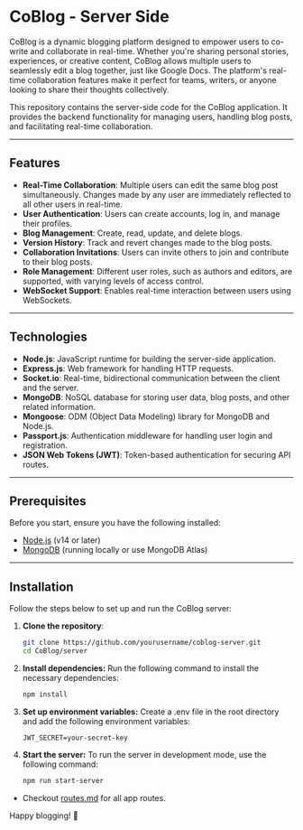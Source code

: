 # CoBlog - Server Side

CoBlog is a dynamic blogging platform designed to empower users to co-write and collaborate in real-time. Whether you're sharing personal stories, experiences, or creative content, CoBlog allows multiple users to seamlessly edit a blog together, just like Google Docs. The platform's real-time collaboration features make it perfect for teams, writers, or anyone looking to share their thoughts collectively.

This repository contains the server-side code for the CoBlog application. It provides the backend functionality for managing users, handling blog posts, and facilitating real-time collaboration.

---

## Features

- **Real-Time Collaboration**: Multiple users can edit the same blog post simultaneously. Changes made by any user are immediately reflected to all other users in real-time.
- **User Authentication**: Users can create accounts, log in, and manage their profiles.
- **Blog Management**: Create, read, update, and delete blogs.
- **Version History**: Track and revert changes made to the blog posts.
- **Collaboration Invitations**: Users can invite others to join and contribute to their blog posts.
- **Role Management**: Different user roles, such as authors and editors, are supported, with varying levels of access control.
- **WebSocket Support**: Enables real-time interaction between users using WebSockets.

---

## Technologies

- **Node.js**: JavaScript runtime for building the server-side application.
- **Express.js**: Web framework for handling HTTP requests.
- **Socket.io**: Real-time, bidirectional communication between the client and the server.
- **MongoDB**: NoSQL database for storing user data, blog posts, and other related information.
- **Mongoose**: ODM (Object Data Modeling) library for MongoDB and Node.js.
- **Passport.js**: Authentication middleware for handling user login and registration.
- **JSON Web Tokens (JWT)**: Token-based authentication for securing API routes.

---

## Prerequisites

Before you start, ensure you have the following installed:

- [Node.js](https://nodejs.org/en/download/) (v14 or later)
- [MongoDB](https://www.mongodb.com/try/download/community) (running locally or use MongoDB Atlas)

---

## Installation

Follow the steps below to set up and run the CoBlog server:

1. **Clone the repository**:
   ```bash
   git clone https://github.com/yourusername/coblog-server.git
   cd CoBlog/server
   ```

2. **Install dependencies:** Run the following command to install the necessary dependencies:
    ```bash
    npm install
    ```

3. **Set up environment variables:** Create a .env file in the root directory and add the following environment variables:
    ```env
    JWT_SECRET=your-secret-key
    ```

4. **Start the server:** To run the server in development mode, use the following command:

    ```bash
    npm run start-server
    ```

- Checkout [routes.md](./ROUTES.md) for all app routes.

Happy blogging! 🎉